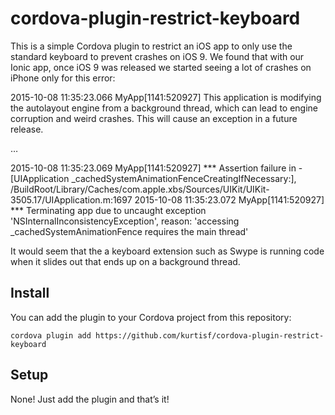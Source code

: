 # cordova-plugin-restrict-keyboard
This is a simple Cordova plugin to restrict an iOS app to only use the standard keyboard to prevent crashes on iOS 9.  We found that with our Ionic app, once iOS 9 was released we started seeing a  lot of crashes on iPhone only for this error:


2015-10-08 11:35:23.066 MyApp[1141:520927] This application is modifying the autolayout engine from a background thread, which can lead to engine corruption and weird crashes.  This will cause an exception in a future release.

…

2015-10-08 11:35:23.069 MyApp[1141:520927] *** Assertion failure in -[UIApplication _cachedSystemAnimationFenceCreatingIfNecessary:], /BuildRoot/Library/Caches/com.apple.xbs/Sources/UIKit/UIKit-3505.17/UIApplication.m:1697
2015-10-08 11:35:23.072 MyApp[1141:520927] *** Terminating app due to uncaught exception 'NSInternalInconsistencyException', reason: 'accessing _cachedSystemAnimationFence requires the main thread'

It would seem that the a keyboard extension such as Swype is running code when it slides out that ends up on a background thread.  


## Install ##

You can add the plugin to your Cordova project from this repository:

	cordova plugin add https://github.com/kurtisf/cordova-plugin-restrict-keyboard


## Setup ##

None!  Just add the plugin and that’s it!
